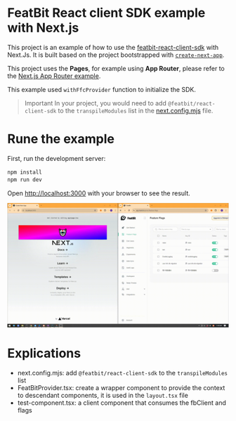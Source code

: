 # FeatBit React client SDK example with Next.js

This project is an example of how to use the [featbit-react-client-sdk](https://github.com/featbit/featbit-react-client-sdk) with Next.Js.
It is built based on the project bootstrapped with [`create-next-app`](https://github.com/vercel/next.js/tree/canary/packages/create-next-app).

This project uses the **Pages**, for example using **App Router**, please refer to the [Next.js App Router example](../nextjs-app).

This example used `withFfcProvider` function to initialize the SDK.

> Important
> In your project, you would need to add `@featbit/react-client-sdk` to the `transpileModules` list in the [next.config.mjs](next.config.mjs) file.

# Rune the example

First, run the development server:

```bash
npm install
npm run dev
```

Open [http://localhost:3000](http://localhost:3000) with your browser to see the result.

![Demo](./public/demo.gif)

# Explications
- next.config.mjs: add `@featbit/react-client-sdk` to the `transpileModules` list
- FeatBitProvider.tsx: create a wrapper component to provide the context to descendant components, it is used in the `layout.tsx` file
- test-component.tsx: a client component that consumes the fbClient and flags